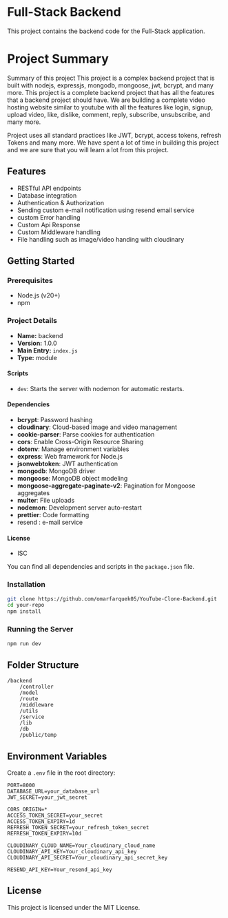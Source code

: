 # Full-Stack Backend

This project contains the backend code for the Full-Stack application.

# Project Summary

Summary of this project
This project is a complex backend project that is built with nodejs, expressjs, mongodb, mongoose, jwt, bcrypt, and many more. This project is a complete backend project that has all the features that a backend project should have. We are building a complete video hosting website similar to youtube with all the features like login, signup, upload video, like, dislike, comment, reply, subscribe, unsubscribe, and many more.

Project uses all standard practices like JWT, bcrypt, access tokens, refresh Tokens and many more. We have spent a lot of time in building this project and we are sure that you will learn a lot from this project.

## Features

- RESTful API endpoints
- Database integration
- Authentication & Authorization
- Sending custom e-mail notification using resend email service  
- custom Error handling
- Custom Api Response
- Custom Middleware handling
- File handling such as image/video handing with cloudinary

## Getting Started

### Prerequisites

- Node.js (v20+)
- npm 

### Project Details

- **Name:** backend
- **Version:** 1.0.0
- **Main Entry:** `index.js`
- **Type:** module

#### Scripts

- `dev`: Starts the server with nodemon for automatic restarts.

#### Dependencies

- **bcrypt**: Password hashing
- **cloudinary**: Cloud-based image and video management
- **cookie-parser**: Parse cookies for authentication
- **cors**: Enable Cross-Origin Resource Sharing
- **dotenv**: Manage environment variables
- **express**: Web framework for Node.js
- **jsonwebtoken**: JWT authentication
- **mongodb**: MongoDB driver
- **mongoose**: MongoDB object modeling
- **mongoose-aggregate-paginate-v2**: Pagination for Mongoose aggregates
- **multer**: File uploads
- **nodemon**: Development server auto-restart
- **prettier**: Code formatting
- resend : e-mail service

#### License

- ISC

You can find all dependencies and scripts in the `package.json` file.
### Installation

```bash
git clone https://github.com/omarfarquek05/YouTube-Clone-Backend.git
cd your-repo
npm install
```

### Running the Server

```bash
npm run dev
```

## Folder Structure

```
/backend
    /controller
    /model
    /route
    /middleware
    /utils
    /service
    /lib
    /db
    /public/temp
```

## Environment Variables

Create a `.env` file in the root directory:

```
PORT=8000
DATABASE_URL=your_database_url
JWT_SECRET=your_jwt_secret

CORS_ORIGIN=*
ACCESS_TOKEN_SECRET=your_secret
ACCESS_TOKEN_EXPIRY=1d
REFRESH_TOKEN_SECRET=your_refresh_token_secret
REFRESH_TOKEN_EXPIRY=10d

CLOUDINARY_CLOUD_NAME=Your_cloudinary_cloud_name
CLOUDINARY_API_KEY=Your_cloudinary_api_key
CLOUDINARY_API_SECRET=Your_cloudinary_api_secret_key

RESEND_API_KEY=Your_resend_api_key
```

## License

This project is licensed under the MIT License.
